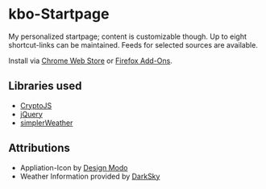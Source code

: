 # kbo-Startpage
My personalized startpage; content is customizable though.
Up to eight shortcut-links can be maintained. Feeds for selected sources are available.

Install via [Chrome Web Store](https://chrome.google.com/webstore/detail/kbo-startpage/gicgeooakklhiccdfbbdgfcgkedknjjm) or [Firefox Add-Ons](https://addons.mozilla.org/en-US/firefox/addon/kbo-startpage/).


## Libraries used
- [CryptoJS](https://github.com/sytelus/CryptoJS)
- [jQuery](https://jquery.com/)
- [simplerWeather](https://github.com/BrookeDot/SimplerWeather)


## Attributions
- Appliation-Icon by [Design Modo](http://www.myiconfinder.com/Designmodo)
- Weather Information provided by [DarkSky](https://darksky.net/)
